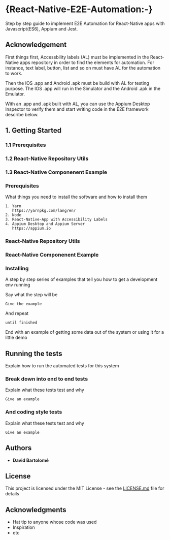 # {React-Native-E2E-Automation:-}

Step by step guide to implement E2E Automation for React-Native apps with Javascript(ES6), Appium and Jest.

## Acknowledgement

First things first, Accessbility labels (AL) must be implemented in the React-Native apps repository in order to find the elements for automation. For instance, text label, button, list and so on must have AL for the automation to work.  

Then the IOS .app and Android .apk must be build with AL for testing purpose. The IOS .app will run in the Simulator and the Android .apk in the Emulator. 

With an .app and .apk built with AL, you can use the Appium Desktop Inspector to verify them and start writing code in the E2E framework describe below.

## 1. Getting Started

### 1.1 Prerequisites

### 1.2 React-Native Repository Utils

### 1.3 React-Native Componenent Example 

### Prerequisites

What things you need to install the software and how to install them

```
1. Yarn
   https://yarnpkg.com/lang/en/
2. Node
3. React-Native-App with Accessibility Labels
4. Appium Desktop and Appium Server
   https://appium.io

```
### React-Native Repository Utils

### React-Native Componenent Example 

### Installing

A step by step series of examples that tell you how to get a development env running

Say what the step will be

```
Give the example
```

And repeat

```
until finished
```

End with an example of getting some data out of the system or using it for a little demo

## Running the tests

Explain how to run the automated tests for this system

### Break down into end to end tests

Explain what these tests test and why

```
Give an example
```

### And coding style tests

Explain what these tests test and why

```
Give an example
``` 

## Authors

* **David Bartolomé** 


## License

This project is licensed under the MIT License - see the [LICENSE.md](LICENSE.md) file for details

## Acknowledgments

* Hat tip to anyone whose code was used
* Inspiration
* etc

